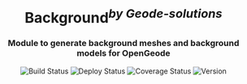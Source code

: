 <h1 align="center">Background<sup><i>by Geode-solutions</i></sup></h1>
<h3 align="center">Module to generate background meshes and background models for OpenGeode</h3>

<p align="center">
  <img src="https://github.com/Geode-solutions/Background_private/workflows/CI/badge.svg" alt="Build Status">
  <img src="https://github.com/Geode-solutions/Background_private/workflows/CD/badge.svg" alt="Deploy Status">
  <img src="https://codecov.io/gh/Geode-solutions/Background_private/branch/master/graph/badge.svg" alt="Coverage Status">
  <img src="https://img.shields.io/github/release/Geode-solutions/Background_private.svg" alt="Version">
</p>
